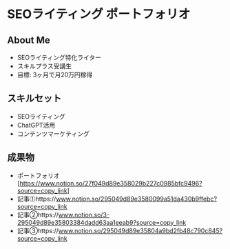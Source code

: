 # SEOライティング ポートフォリオ

## About Me
- SEOライティング特化ライター
- スキルプラス受講生
- 目標: 3ヶ月で月20万円稼得

## スキルセット
- SEOライティング
- ChatGPT活用
- コンテンツマーケティング

## 成果物
- ポートフォリオ[https://www.notion.so/27f049d89e358029b227c0985bfc9496?source=copy_link]
- 記事⓵https://www.notion.so/295049d89e3580099a51da430b9ffebc?source=copy_link
- 記事➁https://www.notion.so/3-295049d89e35803384dadd63aa1eeab9?source=copy_link
- 記事➂https://www.notion.so/295049d89e35804a9bd2fb48c790c845?source=copy_link
